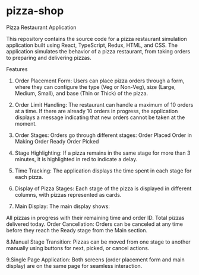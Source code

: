 # pizza-shop

Pizza Restaurant Application

This repository contains the source code for a pizza restaurant simulation application built using React, TypeScript, Redux, HTML, and CSS. The application simulates the behavior of a pizza restaurant, from taking orders to preparing and delivering pizzas.

Features
1. Order Placement Form: Users can place pizza orders through a form, where they can configure the type (Veg or Non-Veg), size (Large, Medium, Small), and base (Thin or Thick) of the pizza.

2. Order Limit Handling: The restaurant can handle a maximum of 10 orders at a time. If there are already 10 orders in progress, the application displays a message indicating that new orders cannot be taken at the moment.

3. Order Stages: Orders go through different stages:
Order Placed
Order in Making
Order Ready
Order Picked

4. Stage Highlighting: If a pizza remains in the same stage for more than 3 minutes, it is highlighted in red to indicate a delay.

5. Time Tracking: The application displays the time spent in each stage for each pizza.

6. Display of Pizza Stages: Each stage of the pizza is displayed in different columns, with pizzas represented as cards.

7. Main Display: The main display shows:

All pizzas in progress with their remaining time and order ID.
Total pizzas delivered today.
Order Cancellation: Orders can be canceled at any time before they reach the Ready stage from the Main section.

8.Manual Stage Transition: Pizzas can be moved from one stage to another manually using buttons for next, picked, or cancel actions.

9.Single Page Application: Both screens (order placement form and main display) are on the same page for seamless interaction.
